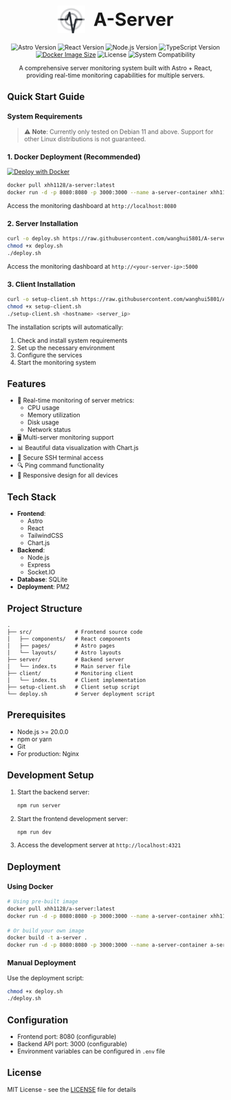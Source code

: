 <div align="center">
  <div style="display: flex; align-items: center; justify-content: center; gap: 20px; margin-bottom: 24px;">
    <img src="./public/monitor-icon.svg" width="64" height="64" alt="Server Monitor Icon" style="min-width: 64px;" />
    <h1 style="margin: 0; font-size: 42px; line-height: 1.2;">A-Server</h1>
  </div>

  <p>
    <img src="https://img.shields.io/badge/Astro-3.0+-blueviolet.svg?logo=astro" alt="Astro Version" />
    <img src="https://img.shields.io/badge/React-18.0+-blue.svg?logo=react" alt="React Version" />
    <img src="https://img.shields.io/badge/Node.js-20.0+-green.svg?logo=node.js" alt="Node.js Version" />
    <img src="https://img.shields.io/badge/TypeScript-5.0+-blue.svg?logo=typescript" alt="TypeScript Version" />
    <a href="https://hub.docker.com/r/xhh1128/a-server"><img src="https://img.shields.io/docker/image-size/xhh1128/a-server/latest?logo=docker" alt="Docker Image Size" /></a>
    <img src="https://img.shields.io/badge/License-MIT-yellow.svg" alt="License" />
    <img src="https://img.shields.io/badge/Tested%20on-Debian%2011+-red.svg?logo=debian" alt="System Compatibility" />
  </p>
  
  <p>A comprehensive server monitoring system built with Astro + React, providing real-time monitoring capabilities for multiple servers.</p>
</div>

## Quick Start Guide

### System Requirements

> ⚠️ **Note**: Currently only tested on Debian 11 and above. Support for other Linux distributions is not guaranteed.

### 1. Docker Deployment (Recommended)

[![Deploy with Docker](https://img.shields.io/badge/Deploy%20with-Docker-2496ED?style=for-the-badge&logo=docker&logoColor=white)](https://hub.docker.com/r/xhh1128/a-server)

```bash
docker pull xhh1128/a-server:latest
docker run -d -p 8080:8080 -p 3000:3000 --name a-server-container xhh1128/a-server:latest
```

Access the monitoring dashboard at `http://localhost:8080`

### 2. Server Installation

```bash
curl -o deploy.sh https://raw.githubusercontent.com/wanghui5801/A-server/main/deploy.sh
chmod +x deploy.sh
./deploy.sh
```

Access the monitoring dashboard at `http://<your-server-ip>:5000`

### 3. Client Installation

```bash
curl -o setup-client.sh https://raw.githubusercontent.com/wanghui5801/A-server/main/setup-client.sh
chmod +x setup-client.sh
./setup-client.sh <hostname> <server_ip>
```

The installation scripts will automatically:
1. Check and install system requirements
2. Set up the necessary environment
3. Configure the services
4. Start the monitoring system

## Features

- 🔄 Real-time monitoring of server metrics:
  - CPU usage
  - Memory utilization
  - Disk usage
  - Network status
- 🖥️ Multi-server monitoring support
- 📊 Beautiful data visualization with Chart.js
- 🔐 Secure SSH terminal access
- 🔍 Ping command functionality
- 📱 Responsive design for all devices

## Tech Stack

- **Frontend**: 
  - Astro
  - React
  - TailwindCSS
  - Chart.js
- **Backend**: 
  - Node.js
  - Express
  - Socket.IO
- **Database**: SQLite
- **Deployment**: PM2

## Project Structure

```
.
├── src/              # Frontend source code
│   ├── components/   # React components
│   ├── pages/        # Astro pages
│   └── layouts/      # Astro layouts
├── server/           # Backend server
│   └── index.ts      # Main server file
├── client/           # Monitoring client
│   └── index.ts      # Client implementation
├── setup-client.sh   # Client setup script
└── deploy.sh         # Server deployment script
```

## Prerequisites

- Node.js >= 20.0.0
- npm or yarn
- Git
- For production: Nginx

## Development Setup

1. Start the backend server:
   ```bash
   npm run server
   ```

2. Start the frontend development server:
   ```bash
   npm run dev
   ```

3. Access the development server at `http://localhost:4321`

## Deployment

### Using Docker

```bash
# Using pre-built image
docker pull xhh1128/a-server:latest
docker run -d -p 8080:8080 -p 3000:3000 --name a-server-container xhh1128/a-server:latest

# Or build your own image
docker build -t a-server .
docker run -d -p 8080:8080 -p 3000:3000 --name a-server-container a-server
```

### Manual Deployment

Use the deployment script:
```bash
chmod +x deploy.sh
./deploy.sh
```

## Configuration

- Frontend port: 8080 (configurable)
- Backend API port: 3000 (configurable)
- Environment variables can be configured in `.env` file

## License

MIT License - see the [LICENSE](LICENSE) file for details
